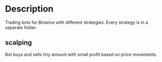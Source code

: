 # Description

Trading bots for Binance with different strategies. Every strategy is in a separate folder.

## scalping

Bot buys and sells tiny amount with small profit based on price movements.